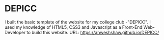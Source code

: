 # DEPICC
I built the basic template of the website for my college club -"DEPICC".
I used my knowledge of HTML5, CSS3 and Javascript as a Front-End Web-Developer to build this website.
URL: https://anweshshaw.github.io/DEPICC/

